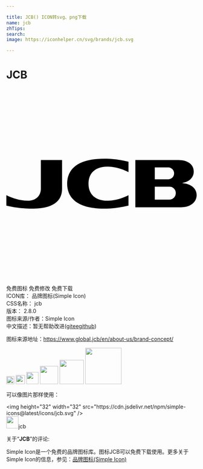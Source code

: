 ```yaml
---

title: JCB() ICON转svg、png下载
name: jcb
zhTips: 
search: 
image: https://iconhelper.cn/svg/brands/jcb.svg

---
```


# JCB  <small style="font-size: 60%;font-weight: 100"></small>

<div id="svg" class="svg-wrap">
<svg role="img" xmlns="http://www.w3.org/2000/svg" viewBox="0 0 24 24"><title>JCB icon</title><path d="M13.05 9.8643c.9723.0736 1.7257.3671 2.3545.6843v-1.31s-1.2577-.3162-2.4408-.368c-4.1256-.1849-5.295 1.4344-5.295 3.1292 0 1.6947 1.1694 3.3145 5.295 3.1296 1.1831-.0536 2.4408-.3694 2.4408-.3694v-1.3086c-.6193.3081-1.3826.6107-2.3545.683-1.6793.1272-2.6898-.6907-2.6898-2.1342 0-1.4448 1.0105-2.2613 2.6898-2.1354m7.685 4.1223c-.0513.0105-.1581.02-.215.02h-1.8005V12.376H20.52c.0568 0 .1636.01.2149.02a.8056.8056 0 01.6325.7951c0 .4162-.2872.721-.6325.796zm-2.0155-4.0374h1.6325c.059 0 .1454.0077.1772.0137.3376.0572.6256.3307.6256.7392 0 .409-.288.6815-.626.7392a1.571 1.571 0 01-.1773.0137h-1.6311V9.9506zm3.4994 1.9856v-.0364c.9133-.1331 1.4149-.726 1.4149-1.4199 0-.8828-.7343-1.3916-1.7293-1.4416-.0772-.0032-.203-.011-.3044-.011h-5.3323v5.9467h5.7548c1.13 0 1.9774-.6043 1.9774-1.5466 0-.8701-.7724-1.4222-1.781-1.4917zm-17.8644.6788c0 .8787-.5906 1.5311-1.6656 1.5311-.917 0-1.8174-.2726-2.6889-.6938V14.76s1.4021.383 3.191.383c2.9714 0 3.8374-1.125 3.8374-2.529V9.0266H4.3541v3.5876Z"/></svg>
</div>
<detail full-name='jcb'></detail>

<div class="detail-page">
<p>
<span><span class="badge-success badge">免费图标</span> <span class="badge-success badge">免费修改</span>  <span class="badge-success badge">免费下载</span> </span>
<br/>
<span>
ICON库：
<span class="badge-secondary badge">品牌图标(Simple Icon)</span> 
</span>
<br/>
<span>
CSS名称：
<span class="badge-secondary badge">jcb</span> 
</span>

<br/>
<span>
版本：
<span class="badge-secondary badge">2.8.0</span> 
</span>
<br/>
<span>图标来源/作者：<span class="badge-light badge">Simple Icon</span></span> 
<br/>
<span class="zh-detail">中文描述：暂无<span class="help-link"><span>帮助改进</span>(<a href="https://gitee.com/liuwave/icon-helper/edit/master/json/brands/jcb.json" target="_blank" rel="noopener noreferrer">gitee</a><a href="https://github.com/liuwave/icon-helper/edit/master/json/brands/jcb.json" target="_blank" rel="noopener noreferrer">github</a></span>)</span><br/>
</p>
</div><div class="description description alert alert-light"><p>图标来源地址：<a href="https://www.global.jcb/en/about-us/brand-concept/" target="_blank" rel="noopener noreferrer">https://www.global.jcb/en/about-us/brand-concept/</a></p></div>
<div class="alert alert-dark">
<img height="21" width="21" src="https://cdn.jsdelivr.net/npm/simple-icons@latest/icons/jcb.svg" />
<img height="24" width="24" src="https://cdn.jsdelivr.net/npm/simple-icons@latest/icons/jcb.svg" />
<img height="32" width="32" src="https://cdn.jsdelivr.net/npm/simple-icons@latest/icons/jcb.svg" />
<img height="48" width="48" src="https://cdn.jsdelivr.net/npm/simple-icons@latest/icons/jcb.svg" />
<img height="64" width="64" src="https://cdn.jsdelivr.net/npm/simple-icons@latest/icons/jcb.svg" />
<img height="96" width="96" src="https://cdn.jsdelivr.net/npm/simple-icons@latest/icons/jcb.svg" />

</div>
<div>
  <p>可以像图片那样使用：    
  </p>
  <div class="alert alert-primary" style="font-size: 14px">
    &lt;img height="32" width="32" src="https://cdn.jsdelivr.net/npm/simple-icons@latest/icons/jcb.svg" /&gt;
    <copy-btn content='<img height="32" width="32" src="https://cdn.jsdelivr.net/npm/simple-icons@latest/icons/jcb.svg" />'></copy-btn>
  </div>
  <div class="alert alert-secondary">
    <img height="32" width="32" src="https://cdn.jsdelivr.net/npm/simple-icons@latest/icons/jcb.svg" />jcb
    <copy-btn content="jcb" btn-title="复制图标名称"></copy-btn>
  </div>
</div>
<div class="icon-detail__container">
<p>关于“<b>JCB</b>”的评论:</p>
</div>
<Vssue title="关于“JCB”的评论" />
<div><p>Simple Icon是一个免费的品牌图标库。图标JCB可以免费下载使用。更多关于  Simple Icon的信息，参见：<a target="_blank" href="https://iconhelper.cn/brands.html">品牌图标(Simple Icon)</a>
</p></div>
